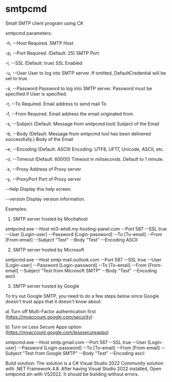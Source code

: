 # smtpcmd
Small SMTP client program using C# 

smtpcmd parameters:

  -h, --Host         Required. SMTP Host

  -p, --Port         Required. (Default: 25) SMTP Port

  -l, --SSL          (Default: true) SSL Enabled

  -u, --User         User to log into SMTP server.  If omitted,
                     DefaultCredential will be set to true.

  -a, --Password     Password to log into SMTP server.  Password must be
                     specified if User is specified.

  -t, --To           Required. Email address to send mail To

  -f, --From         Required. Email address the email originated from

  -s, --Subject      (Default: Message from smtpcmd tool) Subject of the Email

  -b, --Body         (Default: Message from smtpcmd tool has been delivered
                     successfully.) Body of the Email

  -e, --Encoding     (Default: ASCII) Encoding: UTF8, UFT7, Unicode, ASCII, etc.

  -o, --Timeout      (Default: 60000) Timeout in miliseconds.  Default to 1
                     minute.

  -x, --Proxy        Address of Proxy server

  -y, --ProxyPort    Port of Proxy server

  --help             Display this help screen.

  --version          Display version information.

Examples:
1) SMTP server hosted by Mochahost

smtpcmd.exe --Host mi3-wts6.my-hosting-panel.com --Port 587 --SSL true --User [Login-user] --Password [Login-password] --To [To-email] --From [From-email] --Subject "Test" --Body "Test" --Encoding ASCII

2) SMTP server hosted by Microsoft

smtpcmd.exe --Host smtp-mail.outlook.com --Port 587 --SSL true --User [Login-user] --Password [Login-password] --To [To-email] --From [From-email] --Subject "Test from Microsoft SMTP" --Body "Test" --Encoding ascii

3) SMTP server hosted by Google

To try out Google SMTP, you need to do a few steps below since Google doesn't trust apps that it doesn't know about:

  a) Turn off Multi-Factor authentication first (https://myaccount.google.com/security)
  
  b) Turn on Less Secure Apps option (https://myaccount.google.com/lesssecureapps)
  
smtpcmd.exe --Host smtp.gmail.com --Port 587 --SSL true --User [Login-user] --Password [Login-password] --To [To-email] --From [From-email] --Subject "Test from Google SMTP" --Body "Test" --Encoding ascii


Build solution:
  The solution is a C# Visual Studio 2022 Community solution with .NET Framework 4.8.
  After having Visual Studio 2022 installed, Open smtpcmd.sln with VS2022. It should be building without errors.
  
